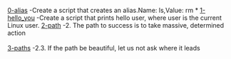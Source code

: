 [0-alias](0-alias) -Create a script that creates an alias.Name: ls,Value: rm *
[1-hello_you](1-hello_you) -Create a script that prints hello user, where user is the current Linux user.
[2-path](2-path) -2. The path to success is to take massive, determined action<br/><br>
[3-paths](3-paths) -2.3. If the path be beautiful, let us not ask where it leads<br/><br>
